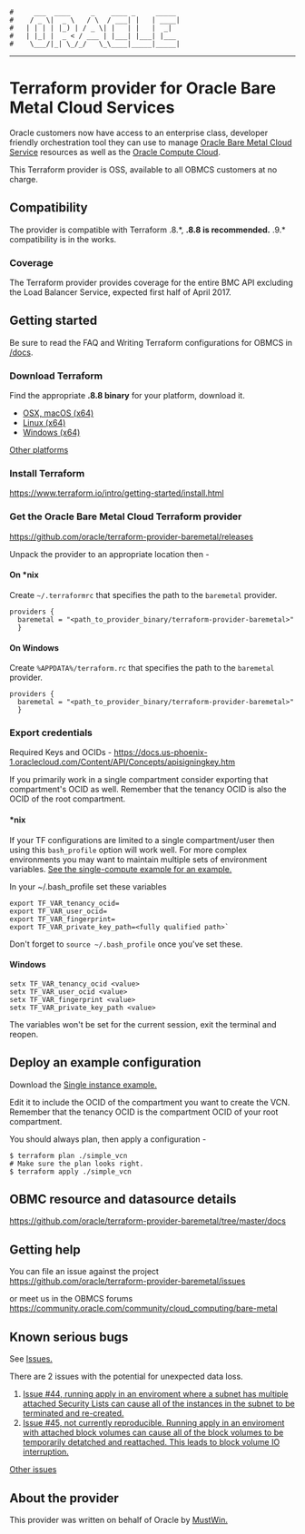     #     ___  ____     _    ____ _     _____
    #    / _ \|  _ \   / \  / ___| |   | ____|
    #   | | | | |_) | / _ \| |   | |   |  _|  
    #   | |_| |  _ < / ___ | |___| |___| |___
    #    \___/|_| \_/_/   \_\____|_____|_____|
***
# Terraform provider for Oracle Bare Metal Cloud Services
Oracle customers now have access to an enterprise class, developer friendly orchestration tool they can use to manage [Oracle Bare Metal Cloud Service](https://cloud.oracle.com/en_US/bare-metal) resources as well as the [Oracle Compute Cloud](https://github.com/oracle/terraform-provider-compute).

This Terraform provider is OSS, available to all OBMCS customers at no charge.

## Compatibility
The provider is compatible with Terraform .8.\*, **.8.8 is recommended.** .9.\* compatibility is in the works.

### Coverage
The Terraform provider provides coverage for the entire BMC API excluding the Load Balancer Service, expected first half of April 2017.  

## Getting started
Be sure to read the FAQ and Writing Terraform configurations for OBMCS in [/docs](https://github.com/oracle/terraform-provider-baremetal/tree/master/docs).

### Download Terraform
Find the appropriate **.8.8 binary** for your platform, download it.
* [OSX, macOS (x64)](https://releases.hashicorp.com/terraform/0.8.8/terraform_0.8.8_darwin_amd64.zip)
* [Linux (x64)](https://releases.hashicorp.com/terraform/0.8.8/terraform_0.8.8_linux_amd64.zip)
* [Windows (x64)](https://releases.hashicorp.com/terraform/0.8.8/terraform_0.8.8_windows_amd64.zip) 

[Other platforms](https://releases.hashicorp.com/terraform/0.8.8/) 

### Install Terraform
https://www.terraform.io/intro/getting-started/install.html

### Get the Oracle Bare Metal Cloud Terraform provider
https://github.com/oracle/terraform-provider-baremetal/releases

Unpack the provider to an appropriate location then -
#### On \*nix
Create `~/.terraformrc` that specifies the path to the `baremetal` provider.  
```
providers {
  baremetal = "<path_to_provider_binary/terraform-provider-baremetal>"
  }
```

#### On Windows
Create `%APPDATA%/terraform.rc` that specifies the path to the `baremetal` provider.
```
providers {
  baremetal = "<path_to_provider_binary/terraform-provider-baremetal>"
  }
```
### Export credentials
Required Keys and OCIDs - https://docs.us-phoenix-1.oraclecloud.com/Content/API/Concepts/apisigningkey.htm  

If you primarily work in a single compartment consider exporting that compartment's OCID as well. Remember that the tenancy OCID is also the OCID of the root compartment.

#### \*nix
If your TF configurations are limited to a single compartment/user then using this `bash_profile` option will work well. For more complex environments you may want to maintain multiple sets of environment variables. [See the single-compute example for an example.](https://github.com/oracle/terraform-provider-baremetal/tree/master/docs/examples/compute/single-instance)  

In your ~/.bash_profile set these variables  
```
export TF_VAR_tenancy_ocid=  
export TF_VAR_user_ocid=  
export TF_VAR_fingerprint=  
export TF_VAR_private_key_path=<fully qualified path>`
```
Don't forget to `source ~/.bash_profile` once you've set these.

#### Windows
```
setx TF_VAR_tenancy_ocid <value>  
setx TF_VAR_user_ocid <value>  
setx TF_VAR_fingerprint <value>  
setx TF_VAR_private_key_path <value>  
```
The variables won't be set for the current session, exit the terminal and reopen.

## Deploy an example configuration
Download the [Single instance example.](https://github.com/oracle/terraform-provider-baremetal/tree/master/docs/examples/compute/single-instance)  

Edit it to include the OCID of the compartment you want to create the VCN. Remember that the tenancy OCID is the compartment OCID of your root compartment.

You should always plan, then apply a configuration -  
```
$ terraform plan ./simple_vcn
# Make sure the plan looks right.
$ terraform apply ./simple_vcn
```
## OBMC resource and datasource details
https://github.com/oracle/terraform-provider-baremetal/tree/master/docs

## Getting help
You can file an issue against the project  
https://github.com/oracle/terraform-provider-baremetal/issues

or meet us in the OBMCS forums  
https://community.oracle.com/community/cloud_computing/bare-metal

## Known serious bugs
See [Issues.](https://github.com/oracle/terraform-provider-baremetal/issues)

There are 2 issues with the potential for unexpected data loss.
1. [Issue #44, running apply in an enviroment where a subnet has multiple attached Security Lists can cause all of the instances in the subnet to be terminated and re-created.](https://github.com/oracle/terraform-provider-baremetal/issues/44)  
2. [Issue #45, not currently reproducible. Running apply in an enviroment with attached block volumes can cause all of the block volumes to be temporarily detatched and reattached. This leads to block volume IO interruption.](https://github.com/oracle/terraform-provider-baremetal/issues/45)  

[Other issues](https://github.com/oracle/terraform-provider-baremetal/issues)

## About the provider
This provider was written on behalf of Oracle by [MustWin.](http://mustwin.com/)
